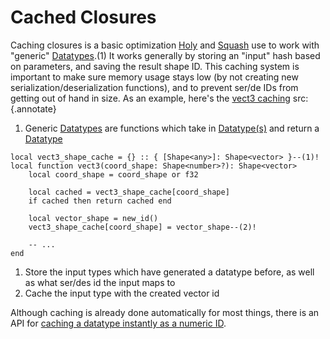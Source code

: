 # Cached Closures

Caching closures is a basic optimization
[Holy](https://github.com/hardlyardi/holy) and
[Squash](https://github.com/Data-Oriented-House/Squash) use
to work with "generic" [Datatypes](../../../api/datatypes/index.md#what-is-a-datatype).(1) It works generally by storing
an "input" hash based on parameters, and saving the result shape ID. This caching system is important to make sure
memory usage stays low (by not creating new serialization/deserialization functions), and to prevent ser/de IDs from
getting out of hand in size. As an example, here's the [vect3 caching](../../../api/datatypes/generics/vect3.md) src:
{.annotate}

1. Generic [Datatypes](../../../api/datatypes/index.md#what-is-a-datatype) are
functions which take in [Datatype(s)](../../../api/datatypes/index.md) and return a
[Datatype](../../../api/datatypes/index.md#what-is-a-datatype)

```luau
local vect3_shape_cache = {} :: { [Shape<any>]: Shape<vector> }--(1)!
local function vect3(coord_shape: Shape<number>?): Shape<vector>
    local coord_shape = coord_shape or f32

    local cached = vect3_shape_cache[coord_shape]
    if cached then return cached end

    local vector_shape = new_id()
    vect3_shape_cache[coord_shape] = vector_shape--(2)!

    -- ...
end
```

1. Store the input types which have generated a datatype before, as well as what ser/des id the input maps to
2. Cache the input type with the created vector id

Although caching is already done automatically for most things, there is an API for
[caching a datatype instantly as a numeric ID](../../../api/datatypes/generics/cached.md).
